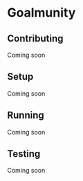 # Goalmunity

## Contributing

Coming soon

## Setup

Coming soon

## Running

Coming soon

## Testing

Coming soon
